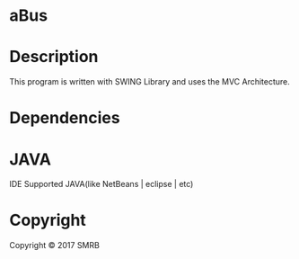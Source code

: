 # aBus

# Description
This program is written with SWING Library and uses the MVC Architecture.

# Dependencies
  # JAVA
  
  IDE Supported JAVA(like NetBeans | eclipse | etc)


# Copyright
Copyright © 2017 SMRB 
